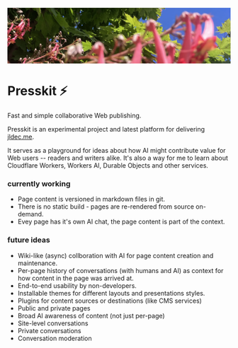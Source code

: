 ![photo of red flowsers by yours truly](src/dev/content/images/red-flowser.webp)

# Presskit ⚡️
Fast and simple collaborative Web publishing.

Presskit is an experimental project and latest platform for delivering [jldec.me](https://jldec.me).

It serves as a playground for ideas about how AI might contribute value for Web users -- readers and writers alike. It's also a way for me to learn about Cloudflare Workers, Workers AI, Durable Objects and other services.

### currently working
- Page content is versioned in markdown files in git.
- There is no static build - pages are re-rendered from source on-demand.
- Evey page has it's own AI chat, the page content is part of the context.

### future ideas
- Wiki-like (async) collboration with AI for page content creation and maintenance.
- Per-page history of conversations (with humans and AI) as context for how content in the page was arrived at.
- End-to-end usability by non-developers.
- Installable themes for different layouts and presentations styles.
- Plugins for content sources or destinations (like CMS services)
- Public and private pages
- Broad AI awareness of content (not just per-page)
- Site-level conversations
- Private conversations
- Conversation moderation